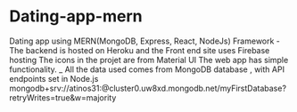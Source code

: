 # Dating-app-mern
Dating app using MERN(MongoDB, Express, React, NodeJs) Framework -The backend is hosted on Heroku and the Front end site uses Firebase hosting
The icons in the projet are from Material UI
The web app has simple functionality. _ All the data used comes from MongoDB database , with API endpoints set in Node.js
mongodb+srv://atinos31:@cluster0.uw8xd.mongodb.net/myFirstDatabase?retryWrites=true&w=majority
